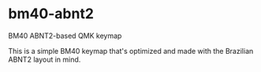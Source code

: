 # bm40-abnt2
BM40 ABNT2-based QMK keymap

This is a simple BM40 keymap that's optimized and made with the Brazilian ABNT2 layout in mind.
